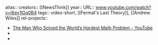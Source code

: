 alias::
creators:: [[NewsThink]] 
year::
URL:: www.youtube.com/watch?v=l6ev1lGq0B4
tags:: video-short, [[Fermat's Last Theory]], [[Andrew Wiles]] 
rel-projects::


- [The Man Who Solved the World’s Hardest Math Problem - YouTube](https://www.youtube.com/watch?v=l6ev1lGq0B4)
-
-